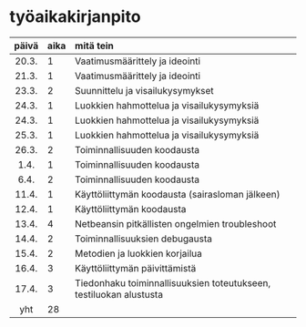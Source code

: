 
# työaikakirjanpito

| päivä | aika | mitä tein  |
| :----:|:-----| :-----|
| 20.3. | 1    | Vaatimusmäärittely ja ideointi |
| 21.3. | 1    | Vaatimusmäärittely ja ideointi |
| 23.3. | 2    | Suunnittelu ja visailukysymykset |
| 24.3. | 1    | Luokkien hahmottelua ja visailukysymyksiä |
| 24.3. | 1    | Luokkien hahmottelua ja visailukysymyksiä |
| 25.3. | 1    | Luokkien hahmottelua ja visailukysymyksiä |
| 26.3. | 2    | Toiminnallisuuden koodausta |
| 1.4.  | 1    | Toiminnallisuuden koodausta |
| 6.4.  | 2    | Toiminnallisuuden koodausta |
| 11.4. | 1    | Käyttöliittymän koodausta (sairasloman jälkeen) |
| 12.4. | 1    | Käyttöliittymän koodausta |
| 13.4. | 4    | Netbeansin pitkällisten ongelmien troubleshoot|
| 14.4. | 2    | Toiminnallisuuksien debugausta |
| 15.4. | 2    | Metodien ja luokkien korjailua |
| 16.4. | 3    | Käyttöliittymän päivittämistä |
| 17.4. | 3    | Tiedonhaku toiminnallisuuksien toteutukseen, testiluokan alustusta |
| yht   | 28   | | 
